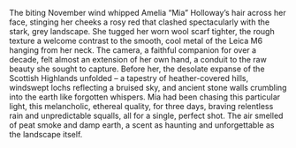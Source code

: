 The biting November wind whipped Amelia “Mia” Holloway’s hair across her face, stinging her cheeks a rosy red that clashed spectacularly with the stark, grey landscape.  She tugged her worn wool scarf tighter, the rough texture a welcome contrast to the smooth, cool metal of the Leica M6 hanging from her neck.  The camera, a faithful companion for over a decade, felt almost an extension of her own hand, a conduit to the raw beauty she sought to capture.  Before her, the desolate expanse of the Scottish Highlands unfolded – a tapestry of heather-covered hills, windswept lochs reflecting a bruised sky, and ancient stone walls crumbling into the earth like forgotten whispers.  Mia had been chasing this particular light, this melancholic, ethereal quality, for three days, braving relentless rain and unpredictable squalls, all for a single, perfect shot.  The air smelled of peat smoke and damp earth, a scent as haunting and unforgettable as the landscape itself.
